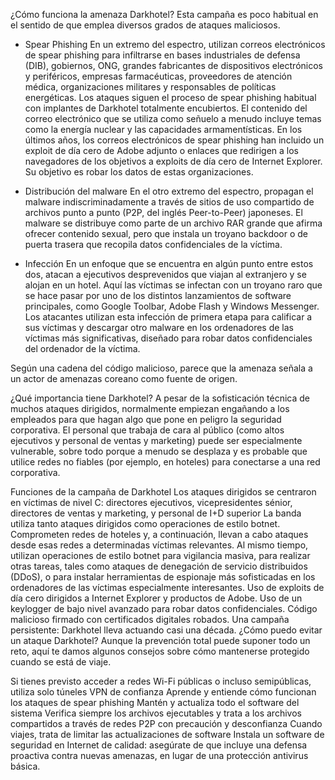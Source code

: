 ¿Cómo funciona la amenaza Darkhotel?
Esta campaña es poco habitual en el sentido de que emplea diversos grados de ataques maliciosos.

- Spear Phishing
En un extremo del espectro, utilizan correos electrónicos de spear phishing para infiltrarse en bases industriales de defensa (DIB), gobiernos, ONG, grandes fabricantes de dispositivos electrónicos y periféricos, empresas farmacéuticas, proveedores de atención médica, organizaciones militares y responsables de políticas energéticas. Los ataques siguen el proceso de spear phishing habitual con implantes de Darkhotel totalmente encubiertos. El contenido del correo electrónico que se utiliza como señuelo a menudo incluye temas como la energía nuclear y las capacidades armamentísticas. En los últimos años, los correos electrónicos de spear phishing han incluido un exploit de día cero de Adobe adjunto o enlaces que redirigen a los navegadores de los objetivos a exploits de día cero de Internet Explorer. Su objetivo es robar los datos de estas organizaciones.

- Distribución del malware
En el otro extremo del espectro, propagan el malware indiscriminadamente a través de sitios de uso compartido de archivos punto a punto (P2P, del inglés Peer-to-Peer) japoneses. El malware se distribuye como parte de un archivo RAR grande que afirma ofrecer contenido sexual, pero que instala un troyano backdoor o de puerta trasera que recopila datos confidenciales de la víctima.

- Infección
En un enfoque que se encuentra en algún punto entre estos dos, atacan a ejecutivos desprevenidos que viajan al extranjero y se alojan en un hotel. Aquí las víctimas se infectan con un troyano raro que se hace pasar por uno de los distintos lanzamientos de software principales, como Google Toolbar, Adobe Flash y Windows Messenger. Los atacantes utilizan esta infección de primera etapa para calificar a sus víctimas y descargar otro malware en los ordenadores de las víctimas más significativas, diseñado para robar datos confidenciales del ordenador de la víctima.

Según una cadena del código malicioso, parece que la amenaza señala a un actor de amenazas coreano como fuente de origen.

¿Qué importancia tiene Darkhotel?
A pesar de la sofisticación técnica de muchos ataques dirigidos, normalmente empiezan engañando a los empleados para que hagan algo que pone en peligro la seguridad corporativa. El personal que trabaja de cara al público (como altos ejecutivos y personal de ventas y marketing) puede ser especialmente vulnerable, sobre todo porque a menudo se desplaza y es probable que utilice redes no fiables (por ejemplo, en hoteles) para conectarse a una red corporativa.

Funciones de la campaña de Darkhotel
Los ataques dirigidos se centraron en víctimas de nivel C: directores ejecutivos, vicepresidentes sénior, directores de ventas y marketing, y personal de I+D superior
La banda utiliza tanto ataques dirigidos como operaciones de estilo botnet. Comprometen redes de hoteles y, a continuación, llevan a cabo ataques desde esas redes a determinadas víctimas relevantes. Al mismo tiempo, utilizan operaciones de estilo botnet para vigilancia masiva, para realizar otras tareas, tales como ataques de denegación de servicio distribuidos (DDoS), o para instalar herramientas de espionaje más sofisticadas en los ordenadores de las víctimas especialmente interesantes.
Uso de exploits de día cero dirigidos a Internet Explorer y productos de Adobe.
Uso de un keylogger de bajo nivel avanzado para robar datos confidenciales.
Código malicioso firmado con certificados digitales robados.
Una campaña persistente: Darkhotel lleva actuando casi una década.
¿Cómo puedo evitar un ataque Darkhotel?
Aunque la prevención total puede suponer todo un reto, aquí te damos algunos consejos sobre cómo mantenerse protegido cuando se está de viaje.

Si tienes previsto acceder a redes Wi-Fi públicas o incluso semipúblicas, utiliza solo túneles VPN de confianza
Aprende y entiende cómo funcionan los ataques de spear phishing
Mantén y actualiza todo el software del sistema
Verifica siempre los archivos ejecutables y trata a los archivos compartidos a través de redes P2P con precaución y desconfianza
Cuando viajes, trata de limitar las actualizaciones de software
Instala un software de seguridad en Internet de calidad: asegúrate de que incluye una defensa proactiva contra nuevas amenazas, en lugar de una protección antivirus básica.